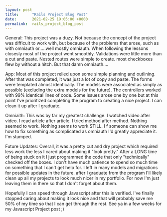 ```yaml
---
layout: post
title:      "Rails Project Blog Post"
date:       2021-02-25 19:05:00 +0000
permalink:  rails_project_blog_post
---
```



General:
This project was a duzy. Not because the concept of the project was difficult to work with, but because of the problems that arose, such as with omniauth or.....well mostly omniauth. When following the lessons closesly most of the project went smoothly. Validations were little more than a cut and paste. Nested routes were simple to create. most checkboxes flew by without a hitch. But that damn omniauth....

App:
Most of this project relied upon some simple planning and outlining. After that was completed, it was just a lot of copy and paste. The forms were templated almost identically. The models were associated as simply as possible (excluding the extra models for the future). The controllers worked with 99% identical lines of code. Some issues arose one by one but at this point I've prioritized completing the program to creating a nice project. I can clean it up after I graduate. 

Omniaith:
This was by far my greatest challenge. I watched video after video. I read article after article. I tried method after method. Nothing seemed to work. Nothing seems to work STILL. I f someone can show me how to fix something as complicated as omniauth I'd greatly appreciate it. I'm stumped.

Future Updates:
Overall, it was a pretty cut and dry project which required less work the less I cared about making it "look pretty." After a LONG time of being stuck on it I just programmed the code that only "technically" checked off the boxes. I don't have much patience to spend so much time on something that I can't get help for. I left in many models and migrations for possible updates in the future. after I graduate from the program I'll likely clean up all my projects to look much nicer in my portfolio. For now I'm just leaving them in there so that I don't forget about them.


Hopefully I can speed through Javascript after this is verified. I've finally stopped caring about making it look nice and that will probably save me 50% of my time so that I can get through the rest. See ya in a few weeks for my Javascript Project post ;)
